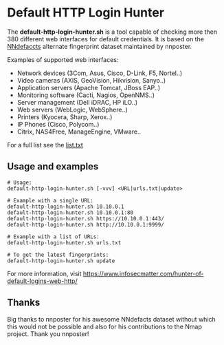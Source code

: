 
# Default HTTP Login Hunter

The **default-http-login-hunter.sh** is a tool capable of checking more then 380 different web interfaces for default credentials. It is based on the [NNdefaccts](https://github.com/nnposter/nndefaccts) alternate fingerprint dataset maintained by nnposter.

Examples of supported web interfaces:

- Network devices (3Com, Asus, Cisco, D-Link, F5, Nortel..)
- Video cameras (AXIS, GeoVision, Hikvision, Sanyo..)
- Application servers (Apache Tomcat, JBoss EAP..)
- Monitoring software (Cacti, Nagios, OpenNMS..)
- Server management (Dell iDRAC, HP iLO..)
- Web servers (WebLogic, WebSphere..)
- Printers (Kyocera, Sharp, Xerox..)
- IP Phones (Cisco, Polycom..)
- Citrix, NAS4Free, ManageEngine, VMware..

For a full list see the [list.txt](https://github.com/InfosecMatter/default-http-login-hunter/blob/master/list.txt)

## Usage and examples

```
# Usage:
default-http-login-hunter.sh [-vvv] <URL|urls.txt|update>

# Example with a single URL:
default-http-login-hunter.sh 10.10.0.1
default-http-login-hunter.sh 10.10.0.1:80
default-http-login-hunter.sh https://10.10.0.1:443/
default-http-login-hunter.sh http://10.10.0.1:9999/

# Example with a list of URLs:
default-http-login-hunter.sh urls.txt

# To get the latest fingerprints:
default-http-login-hunter.sh update
```

For more information, visit https://www.infosecmatter.com/hunter-of-default-logins-web-http/

## Thanks
Big thanks to nnposter for his awesome NNdefacts dataset without which this would not be possible and also for his contributions to the Nmap project. Thank you nnposter!
